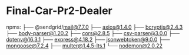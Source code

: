 # Final-Car-Pr2-Dealer

npms:
├── @sendgrid/mail@7.7.0
├── axios@1.4.0
├── bcryptjs@2.4.3
├── body-parser@1.20.2
├── cors@2.8.5
├── csv-parser@3.0.0
├── dotenv@16.3.1
├── express@4.18.2
├── jsonwebtoken@9.0.0
├── mongoose@7.2.4
├── multer@1.4.5-lts.1
└── nodemon@2.0.22
